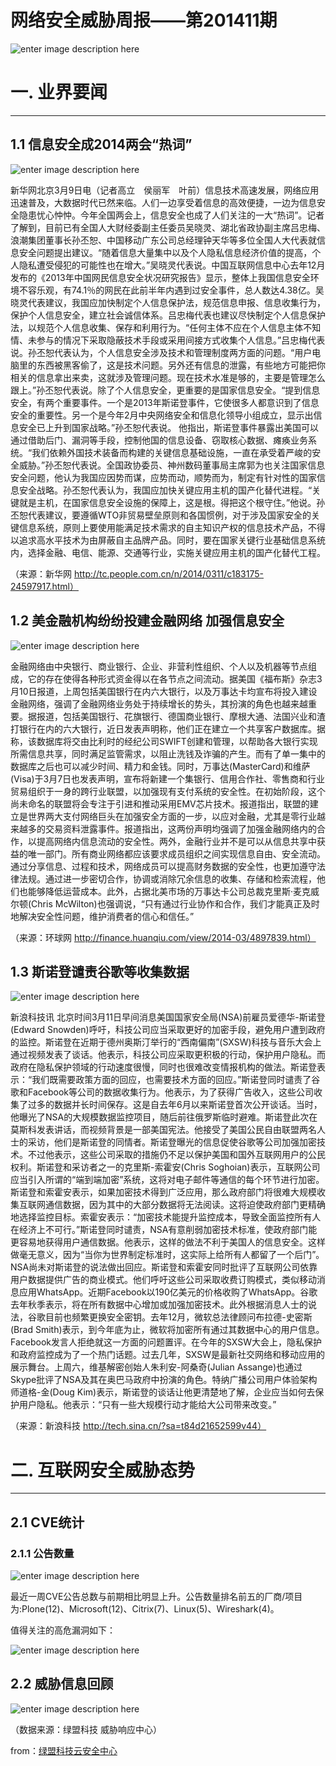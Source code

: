 # 网络安全威胁周报——第201411期

![enter image description here](http://drops.javaweb.org/uploads/images/b13d6f665fd1f2a0dbc5204531684fa58e2cb01e.jpg)

一. 业界要闻
=======

* * *

1.1 信息安全成2014两会“热词”
-------------------

![enter image description here](http://drops.javaweb.org/uploads/images/f810ef46d9d9d6a66a4a4c862f96d08bb3bdba56.jpg)

新华网北京3月9日电（记者高立　侯丽军　叶前）信息技术高速发展，网络应用迅速普及，大数据时代已然来临。人们一边享受着信息的高效便捷，一边为信息安全隐患忧心忡忡。今年全国两会上，信息安全也成了人们关注的一大“热词”。记者了解到，目前已有全国人大财经委副主任委员吴晓灵、湖北省政协副主席吕忠梅、浪潮集团董事长孙丕恕、中国移动广东公司总经理钟天华等多位全国人大代表就信息安全问题提出建议。“随着信息大量集中以及个人隐私信息经济价值的提高，个人隐私遭受侵犯的可能性也在增大。”吴晓灵代表说。中国互联网信息中心去年12月发布的《2013年中国网民信息安全状况研究报告》显示，整体上我国信息安全环境不容乐观，有74.1％的网民在此前半年内遇到过安全事件，总人数达4.38亿。吴晓灵代表建议，我国应加快制定个人信息保护法，规范信息申报、信息收集行为，保护个人信息安全，建立社会诚信体系。吕忠梅代表也建议尽快制定个人信息保护法，以规范个人信息收集、保存和利用行为。“任何主体不应在个人信息主体不知情、未参与的情况下采取隐蔽技术手段或采用间接方式收集个人信息。”吕忠梅代表说。孙丕恕代表认为，个人信息安全涉及技术和管理制度两方面的问题。“用户电脑里的东西被黑客偷了，这是技术问题。另外还有信息的泄露，有些地方可能把你相关的信息拿出来卖，这就涉及管理问题。现在技术水准是够的，主要是管理怎么跟上。”孙丕恕代表说。除了个人信息安全，更重要的是国家信息安全。“提到信息安全，有两个重要事件。一个是2013年斯诺登事件，它使很多人都意识到了信息安全的重要性。另一个是今年2月中央网络安全和信息化领导小组成立，显示出信息安全已上升到国家战略。”孙丕恕代表说。 他指出，斯诺登事件暴露出美国可以通过借助后门、漏洞等手段，控制他国的信息设备、窃取核心数据、瘫痪业务系统。“我们依赖外国技术装备而构建的关键信息基础设施，一直在承受着严峻的安全威胁。”孙丕恕代表说。全国政协委员、神州数码董事局主席郭为也关注国家信息安全问题，他认为我国应因势而谋，应势而动，顺势而为，制定有针对性的国家信息安全战略。孙丕恕代表认为，我国应加快关键应用主机的国产化替代进程。“关键就是主机，在国家信息安全设施的保障上，这是根。得把这个根守住。”他说。孙丕恕代表建议，要遵循WTO非贸易壁垒原则和各国惯例，对于涉及国家安全的关键信息系统，原则上要使用能满足技术需求的自主知识产权的信息技术产品，不得以追求高水平技术为由屏蔽自主品牌产品。同时，要在国家关键行业基础信息系统内，选择金融、电信、能源、交通等行业，实施关键应用主机的国产化替代工程。

（来源：新华网 http://tc.people.com.cn/n/2014/0311/c183175-24597917.html）

1.2 美金融机构纷纷投建金融网络 加强信息安全
------------------------

![enter image description here](http://drops.javaweb.org/uploads/images/a3dfb8bff9511443cec76375150b92720a1a4a18.jpg)

金融网络由中央银行、商业银行、企业、非营利性组织、个人以及机器等节点组成，它的存在使得各种形式资金得以在各节点之间流动。据美国《福布斯》杂志3月10日报道，上周包括美国银行在内六大银行，以及万事达卡均宣布将投入建设金融网络，强调了金融网络业务处于持续增长的势头，其扮演的角色也越来越重要。据报道，包括美国银行、花旗银行、德国商业银行、摩根大通、法国兴业和渣打银行在内的六大银行，近日发表声明称，他们正在建立一个共享客户数据库。据称，该数据库将交由比利时的经纪公司SWIFT创建和管理，以帮助各大银行实现所需信息共享，同时满足监管需求，以阻止洗钱及诈骗的产生。而有了单一集中的数据库之后也可以减少时间、精力和金钱。同时，万事达(MasterCard)和维萨(Visa)于3月7日也发表声明，宣布将新建一个集银行、信用合作社、零售商和行业贸易组织于一身的跨行业联盟，以加强现有支付系统的安全性。在初始阶段，这个尚未命名的联盟将会专注于引进和推动采用EMV芯片技术。报道指出，联盟的建立是世界两大支付网络巨头在加强安全方面的一步，以应对金融，尤其是零行业越来越多的交易资料泄露事件。报道指出，这两份声明均强调了加强金融网络内的合作，以提高网络内信息流动的安全性。两外，金融行业并不是可以从信息共享中获益的唯一部门。所有商业网络都应该要求成员组织之间实现信息自由、安全流动。通过分享信息、过程和技术，网络成员可以提高财务数据的安全性，也更加遵守法律法规。通过进一步密切合作，协调或消除冗余信息的收集、存储和检索流程，他们也能够降低运营成本。此外，占据北美市场的万事达卡公司总裁克里斯·麦克威尔顿(Chris McWilton)也强调说，“只有通过行业协作和合作，我们才能真正及时地解决安全性问题，维护消费者的信心和信任。”

（来源：环球网 http://finance.huanqiu.com/view/2014-03/4897839.html）

1.3 斯诺登谴责谷歌等收集数据
----------------

![enter image description here](http://drops.javaweb.org/uploads/images/2be44bb01c634953f5e78a43da4188dab8b3f234.jpg)

新浪科技讯 北京时间3月11日早间消息美国国家安全局(NSA)前雇员爱德华-斯诺登(Edward Snowden)呼吁，科技公司应当采取更好的加密手段，避免用户遭到政府的监控。斯诺登在近期于德州奥斯汀举行的“西南偏南”(SXSW)科技与音乐大会上通过视频发表了谈话。他表示，科技公司应采取更积极的行动，保护用户隐私。而政府在隐私保护领域的行动速度很慢，同时也很难改变情报机构的做法。斯诺登表示：“我们既需要政策方面的回应，也需要技术方面的回应。”斯诺登同时谴责了谷歌和Facebook等公司的数据收集行为。他表示，为了获得广告收入，这些公司收集了过多的数据并长时间保存。这是自去年6月以来斯诺登首次公开谈话。当时，他曝光了NSA的大规模数据监控项目，随后前往俄罗斯临时避难。斯诺登此次在莫斯科发表讲话，而视频背景是一部美国宪法。他接受了美国公民自由联盟两名人士的采访，他们是斯诺登的同情者。斯诺登曝光的信息促使谷歌等公司加强加密技术。不过他表示，这些公司采取的措施仍不足以保护美国和国外互联网用户的公民权利。斯诺登和采访者之一的克里斯-索霍安(Chris Soghoian)表示，互联网公司应当引入所谓的“端到端加密”系统，这将对电子邮件等通信的每个环节进行加密。斯诺登和索霍安表示，如果加密技术得到广泛应用，那么政府部门将很难大规模收集互联网通信数据，因为其中的大部分数据将无法阅读。这将迫使政府部门更精确地选择监控目标。索霍安表示：“加密技术能提升监控成本，导致全面监控所有人在经济上不可行。”斯诺登同时谴责，NSA有意削弱加密技术标准，使政府部门能更容易地获得用户通信数据。他表示，这样的做法不利于美国人的信息安全。这样做毫无意义，因为“当你为世界制定标准时，这实际上给所有人都留了一个后门”。NSA尚未对斯诺登的说法做出回应。斯诺登和索霍安同时批评了互联网公司依靠用户数据提供广告的商业模式。他们呼吁这些公司采取收费订购模式，类似移动消息应用WhatsApp。近期Facebook以190亿美元的价格收购了WhatsApp。谷歌去年秋季表示，将在所有数据中心增加或加强加密技术。此外根据消息人士的说法，谷歌目前也频繁更换安全密钥。去年12月，微软总法律顾问布拉德-史密斯(Brad Smith)表示，到今年底为止，微软将加密所有通过其数据中心的用户信息。Facebook发言人拒绝就这一方面的问题置评。在今年的SXSW大会上，隐私保护和政府监控成为了一个热门话题。过去几年，SXSW是最新社交网络和移动应用的展示舞台。上周六，维基解密创始人朱利安-阿桑奇(Julian Assange)也通过Skype批评了NSA及其在奥巴马政府中扮演的角色。特纳广播公司用户体验架构师道格-金(Doug Kim)表示，斯诺登的谈话让他更清楚地了解，企业应当如何去保护用户隐私。他表示：“只有一些大规模行动才能给大公司带来改变。”

（来源：新浪科技 http://tech.sina.cn/?sa=t84d21652599v44）

二. 互联网安全威胁态势
============

* * *

2.1 CVE统计
---------

### 2.1.1 公告数量

![enter image description here](http://drops.javaweb.org/uploads/images/6e7e18e095d12b2c0c9458f844c67fa62da90320.jpg)

最近一周CVE公告总数与前期相比明显上升。公告数量排名前五的厂商/项目为:Plone(12)、Microsoft(12)、Citrix(7)、Linux(5)、Wireshark(4)。

值得关注的高危漏洞如下：

![enter image description here](http://drops.javaweb.org/uploads/images/e35ceb03b84ad7698f5283281ee174d77d7747c1.jpg)

2.2 威胁信息回顾
----------

![enter image description here](http://drops.javaweb.org/uploads/images/90c84367099c85d395714c99b5761d463885a09b.jpg)

（数据来源：绿盟科技 威胁响应中心）

from：[绿盟科技云安全中心](https://portal.nsfocus.com/)
